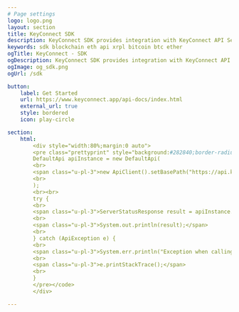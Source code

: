 ```yaml
---
# Page settings
logo: logo.png
layout: section
title: KeyConnect SDK
description: KeyConnect SDK provides integration with KeyConnect API Server, a single gateway to access BTC, ETH and XRP blockchains.
keywords: sdk blockchain eth api xrpl bitcoin btc ether
ogTitle: KeyConnect - SDK
ogDescription: KeyConnect SDK provides integration with KeyConnect API Server, a single gateway to access BTC, ETH and XRP blockchains.
ogImage: og_sdk.png
ogUrl: /sdk

button: 
    label: Get Started
    url: https://www.keyconnect.app/api-docs/index.html
    external_url: true
    style: bordered
    icon: play-circle

section:
    html: 
        <div style="width:80%;margin:0 auto">
        <pre class="prettyprint" style="background:#282840;border-radius:10px"><code class="language-java">
        DefaultApi apiInstance = new DefaultApi(
        <br>
        <span class="u-pl-3">new ApiClient().setBasePath("https://api.keyconnect.app")</span>
        <br>
        );
        <br><br>
        try {
        <br>
        <span class="u-pl-3">ServerStatusResponse result = apiInstance.getServerStatus();
        <br>
        <span class="u-pl-3">System.out.println(result);</span>
        <br>
        } catch (ApiException e) {
        <br>
        <span class="u-pl-3">System.err.println("Exception when calling DefaultApi#getServerStatus");</span>
        <br>
        <span class="u-pl-3">e.printStackTrace();</span>
        <br>
        }
        </pre></code>
        </div>

---
```

